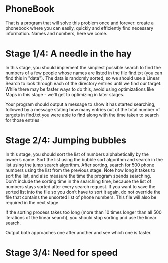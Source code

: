 # PhoneBook
That is a program that will solve this problem once and forever: create a phonebook where you can easily, quickly and efficiently find necessary information. 
Names and numbers, here we come. 


# Stage 1/4: A needle in the hay 

In this stage, you should implement the simplest possible search to find the numbers of a few people whose names are listed in the file find.txt (you can find this in "data"). The data is randomly sorted, so we should use a Linear Search to look through each of the directory entries until we find our target. While there may be faster ways to do this, avoid using optimizations like Maps in this stage - we'll get to optimizing in later stages.

Your program should output a message to show it has started searching, followed by a message stating how many entries out of the total number of targets in find.txt you were able to find along with the time taken to search for those entries
  
  
 # Stage 2/4: Jumping bubbles

In this stage, you should sort the list of numbers alphabetically by the owner’s name. Sort the list using the bubble sort algorithm and search in the list using the jump search algorithm.
After sorting, search for 500 phone numbers using the list from the previous stage. Note how long it takes to sort the list, and also measure the time the program spends searching. Don't include the sorting time in the searching time, because the list of numbers stays sorted after every search request. If you want to save the sorted list into the file so you don’t have to sort it again, do not override the file that contains the unsorted list of phone numbers. This file will also be required in the next stage.

If the sorting process takes too long (more than 10 times longer than all 500 iterations of the linear search), you should stop sorting and use the linear search.

Output both approaches one after another and see which one is faster.


 # Stage 3/4: Need for speed

